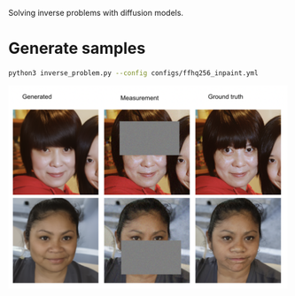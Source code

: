 Solving inverse problems with diffusion models. 

# Generate samples
```bash
python3 inverse_problem.py --config configs/ffhq256_inpaint.yml
```

![Alt text](images/demo256.png)